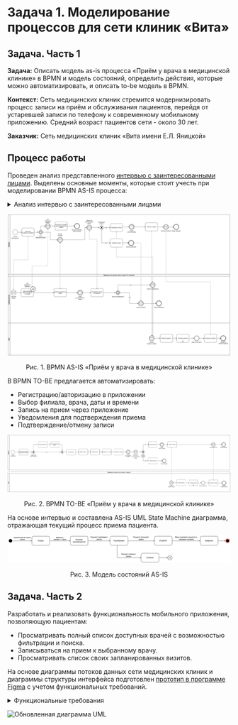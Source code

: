 # Задача 1. Моделирование процессов для сети клиник «Вита»

## Задача. Часть 1 

**Задача:** Описать модель as-is процесса «Приём у врача в медицинской клинике» в BPMN и модель состояний, определить действия, которые можно автоматизировать, и описать to-be модель в BPMN.

**Контекст:** Сеть медицинских клиник стремится модернизировать процесс записи на приём и обслуживания пациентов, перейдя от устаревшей записи по телефону к современному мобильному приложению. Средний возраст пациентов сети - около 30 лет.

**Заказчик:** Сеть медицинских клиник «Вита имени Е.Л. Яницкой»

## Процесс работы

Проведен анализ представленного [интервью с заинтересованными лицами](https://docs.google.com/document/d/1nPsIsxFM0NxafMs-_KaAhlMaT013QtTbMjrKo7qhUS0/edit?usp=sharing). Выделены основные моменты, которые стоит учесть при моделировании BPMN AS-IS процесса:
<details>
  <summary>Анализ интервью с заинтересованными лицами</summary>

  **Пациент:**

  *   **Поиск клиники:** Ищет клинику (обычно ближайшую) при возникновении проблемы (например, боль в животе).
  *   **Запись на прием:**
      *   Звонит в филиал клиники для записи.
      *   Определяется с врачом и временем с помощью администратора.
      *   Подтверждает запись по звонку администратора.
      *   Посещает прием в назначенное время.

  **Администратор:**

  *   **Прием звонков:** Принимает звонки от пациентов, желающих записаться на прием.
  *   **Проверка расписания:** Проверяет наличие свободных слотов для записи к нужному врачу в электронном календаре.
  *   **Согласование записи:** Договаривается с пациентом о времени приема и записывает его в календарь.
  *   **Обработка отказов:** Если нет свободных слотов, общение с пациентом заканчивается.
  *   **Подтверждение записи:** За день до приема звонит пациенту для подтверждения записи.
      *   Пациент может подтвердить запись (придет на прием).
      *   Пациент может отказаться от посещения (запись отменяется).
  *   **Ведение записей:** Ведение записей в электронном календаре.

  **Врач:**

  *   **Прием пациента:** Принимает пациента в назначенное время.
  *   **Работа с записью:** Открывает запись пациента на прием и отмечает начало.
  *   **Проведение осмотра:** Общается с пациентом, проводит осмотр, анализирует его жалобы.
  *   **Диагностика:**
      *   Ставит диагноз (окончательный, если возможно).
      *   Если не может сразу поставить диагноз, ставит предварительный диагноз.
  *   **Назначение лечения:** Назначает необходимое лечение.
  *   **Завершение приема:** Оформляет протокол осмотра и закрывает запись пациента в календаре.
  *   **Повторный прием:** Повторный прием (при необходимости): Если не удается сразу поставить окончательный диагноз, назначает анализы и повторный прием.

</details>

![Обновленная диаграмма UML](https://github.com/EVTrukhina/practicum_Y/blob/main/BPMN%20AS-IS%20клиника%20Вита.png)
<p align="center">Рис. 1. BPMN AS-IS «Приём у врача в медицинской клинике» </p>


В BPMN TO-BE предлагается автоматизировать:

*   Регистрацию/авторизацию в приложении
*   Выбор филиала, врача, даты и времени 
*   Запись на прием через приложение
*   Уведомления для подтверждения приема
*   Подтверждение/отмену записи


![Обновленная диаграмма UML](https://github.com/EVTrukhina/practicum_Y/blob/main/BPMN%20TO-BE%20клиника%20Вита.png)
<p align="center">Рис. 2. BPMN TO-BE «Приём у врача в медицинской клинике» </p>



На основе интервью и составлена AS-IS UML State Machine диаграмма, отражающая текущий процесс приема пациента.


![Обновленная диаграмма UML](https://github.com/EVTrukhina/practicum_Y/blob/main/UML%20State%20Machine%20Diagram%20клиника%20Вита.png)
<p align="center">Рис. 3. Модель состояний AS-IS </p>

## Задача. Часть 2

Разработать и реализовать функциональность мобильного приложения, позволяющую пациентам:

*   Просматривать полный список доступных врачей с возможностью фильтрации и поиска.
*   Записываться на прием к выбранному врачу.
*   Просматривать список своих запланированных визитов.


На основе диаграммы потоков данных сети медицинских клиник и диаграммы структуры интерфейса подготовлен [прототип в программе Figma](https://www.figma.com/design/YQNjIa5qtaMBbnr2320kQt/%D0%94%D0%97-%D0%A1%D0%BF%D1%80%D0%B8%D0%BD%D1%82-6-v.2-%D0%A2%D1%80%D1%83%D1%85%D0%B8%D0%BD%D0%BE%D0%B9-%D0%95%D0%BB%D0%B5%D0%BD%D1%8B?node-id=12168-88&t=f1lPRybHevQmElxO-1) с учетом функциональных требований.
<details>
  <summary>Функциональные требования</summary>


  *   **ФТ-001:** Система должна предоставлять доступ к расписанию приемов (записям) без постоянной аутентификации.
  *   **ФТ-002:** Система должна обеспечивать аутентификацию пользователя в личном кабинете по номеру телефона и OTP.
  *   **ФТ-003:** Система должна предоставлять доступ к информации о врачах и позволять записываться на прием без аутентификации.
  *   **ФТ-004:** Система должна привязывать каждого врача к конкретному филиалу.
  *   **ФТ-005:** Система должна обеспечивать уникальность сочетания «ФИО врача + специальность».

</details>

![Обновленная диаграмма UML](https://github.com/EVTrukhina/practicum_Y/blob/main/Приложение%20клиники.png)



